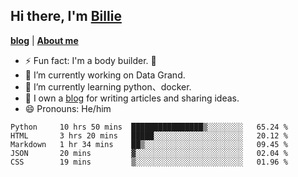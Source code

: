 

## Hi there, I'm [Billie](https://billie52707.cn) 
<strong><a href="https://www.cnblogs.com/billie52707">blog</a></strong> |
  <strong><a href="https://billie52707.cn/about/">About me</a></strong>  

- ⚡  Fun fact: I'm a body builder. 🏃
- 🔭  I’m currently working on Data Grand.
- 🌱  I’m currently learning python、docker.
- 📑  I own a [blog](https://billie52707.cn) for writing articles and sharing ideas.
- 😄  Pronouns: He/him







<!--START_SECTION:waka-->
```text
Python     10 hrs 50 mins  ████████████████▒░░░░░░░░   65.24 % 
HTML       3 hrs 20 mins   █████░░░░░░░░░░░░░░░░░░░░   20.12 % 
Markdown   1 hr 34 mins    ██▒░░░░░░░░░░░░░░░░░░░░░░   09.45 % 
JSON       20 mins         ▓░░░░░░░░░░░░░░░░░░░░░░░░   02.04 % 
CSS        19 mins         ▒░░░░░░░░░░░░░░░░░░░░░░░░   01.96 % 
```
<!--END_SECTION:waka-->

